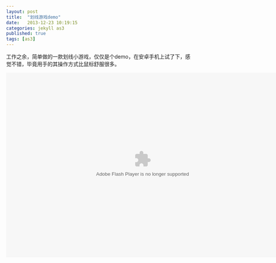 ```yaml
---
layout: post
title:  "划线游戏demo"
date:   2013-12-23 10:19:15
categories: jekyll as3
published: true
tags: [as3]
---
```

工作之余，简单做的一款划线小游戏，仅仅是个demo，在安卓手机上试了下，感觉不错，毕竟用手的其操作方式比鼠标舒服很多。

<embed src="{{site.basepath}}{{site.swfpath}}lineBall.swf" wmode="direct" type="application/x-shockwave-flash" width="740" height="500" quality="high" />






